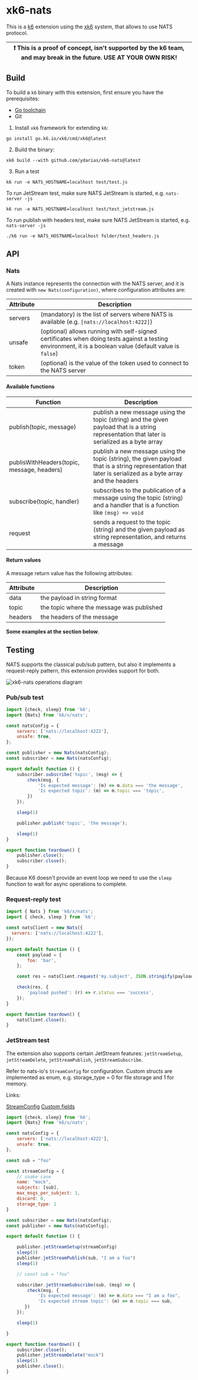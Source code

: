 # xk6-nats

This is a [k6](https://go.k6.io/k6) extension using the [xk6](https://github.com/k6io/xk6) system, that allows to use NATS protocol.

| :exclamation: This is a proof of concept, isn't supported by the k6 team, and may break in the future. USE AT YOUR OWN RISK! |
|------|

## Build

To build a `k6` binary with this extension, first ensure you have the prerequisites:

- [Go toolchain](https://go101.org/article/go-toolchain.html)
- Git

1. Install `xk6` framework for extending `k6`:
```shell
go install go.k6.io/xk6/cmd/xk6@latest
```

2. Build the binary:
```shell
xk6 build --with github.com/ydarias/xk6-nats@latest
```

3. Run a test

```shell
k6 run -e NATS_HOSTNAME=localhost test/test.js
```

To run JetStream test, make sure NATS JetStream is started, e.g. `nats-server -js`

```shell
k6 run -e NATS_HOSTNAME=localhost test/test_jetstream.js
```

To run publish with headers test, make sure NATS JetStream is started, e.g. `nats-server -js`

```shell
./k6 run -e NATS_HOSTNAME=localhost folder/test_headers.js
```

## API

### Nats

A Nats instance represents the connection with the NATS server, and it is created with `new Nats(configuration)`, where configuration attributes are:

| Attribute | Description |
| --- | --- |
| servers | (mandatory) is the list of servers where NATS is available (e.g. `[nats://localhost:4222]`) |
| unsafe | (optional) allows running with self-signed certificates when doing tests against a testing environment, it is a boolean value (default value is `false`) |
| token | (optional) is the value of the token used to connect to the NATS server |

#### Available functions

| Function | Description |
| --- | --- |
| publish(topic, message) | publish a new message using the topic (string) and the given payload that is a string representation that later is serialized as a byte array |
| publisWithHeaders(topic, message, headers) | publish a new message using the topic (string), the given payload that is a string representation that later is serialized as a byte array and the headers |
| subscribe(topic, handler) | subscribes to the publication of a message using the topic (string) and a handler that is a function like `(msg) => void` |
| request | sends a request to the topic (string) and the given payload as string representation, and returns a message |

#### Return values

A message return value has the following attributes:

| Attribute | Description |
| --- | --- |
| data | the payload in string format |
| topic | the topic where the message was published |
| headers | the headers of the message |

**Some examples at the section below**.

## Testing

NATS supports the classical pub/sub pattern, but also it implements a request-reply pattern, this extension provides support for both.

![xk6-nats operations diagram](assets/xk6-nats-operations.png)

### Pub/sub test

```javascript
import {check, sleep} from 'k6';
import {Nats} from 'k6/x/nats';

const natsConfig = {
    servers: ['nats://localhost:4222'],
    unsafe: true,
};

const publisher = new Nats(natsConfig);
const subscriber = new Nats(natsConfig);

export default function () {
    subscriber.subscribe('topic', (msg) => {
        check(msg, {
            'Is expected message': (m) => m.data === 'the message',
            'Is expected topic': (m) => m.topic === 'topic',
        })
    });

    sleep(1)

    publisher.publish('topic', 'the message');

    sleep(1)
}

export function teardown() {
    publisher.close();
    subscriber.close();
}
```

Because K6 doesn't provide an event loop we need to use the `sleep` function to wait for async operations to complete.

### Request-reply test

```javascript
import { Nats } from 'k6/x/nats';
import { check, sleep } from 'k6';

const natsClient = new Nats({
  servers: ['nats://localhost:4222'],
});

export default function () {
    const payload = {
        foo: 'bar',
    };

    const res = natsClient.request('my.subject', JSON.stringify(payload));

    check(res, {
        'payload pushed': (r) => r.status === 'success',
    });
}

export function teardown() {
    natsClient.close();
}
```

### JetStream test

The extension also supports certain JetStream features: `jetStreamSetup`, `jetStreamDelete`, `jetStreamPublish`, `jetStreamSubscribe`.

Refer to nats-io's `StreamConfig` for configuration. Custom structs are implemented as enum, e.g. storage_type = 0 for file storage and 1 for memory.

Links:

[StreamConfig](https://github.com/nats-io/nats.go/blob/main/jsm.go)
[Custom fields](https://github.com/nats-io/nats.go/blob/main/js.go)

```javascript
import {check, sleep} from 'k6';
import {Nats} from 'k6/x/nats';

const natsConfig = {
    servers: ['nats://localhost:4222'],
    unsafe: true,
};

const sub = "foo"

const streamConfig = {
    // snake case
    name: "mock",
    subjects: [sub],
    max_msgs_per_subject: 1,
    discard: 0,
    storage_type: 1
}

const subscriber = new Nats(natsConfig);
const publisher = new Nats(natsConfig);

export default function () {

    publisher.jetStreamSetup(streamConfig)
    sleep(3)
    publisher.jetStreamPublish(sub, "I am a foo")
    sleep(1)

    // const sub = "foo"

    subscriber.jetStreamSubscribe(sub, (msg) => {
        check(msg, {
            'Is expected message': (m) => m.data === "I am a foo",
            'Is expected stream topic': (m) => m.topic === sub,
       })
    });

    sleep(1)

}

export function teardown() {
    subscriber.close();
    publisher.jetStreamDelete("mock")
    sleep(1)
    publisher.close();
}
```

